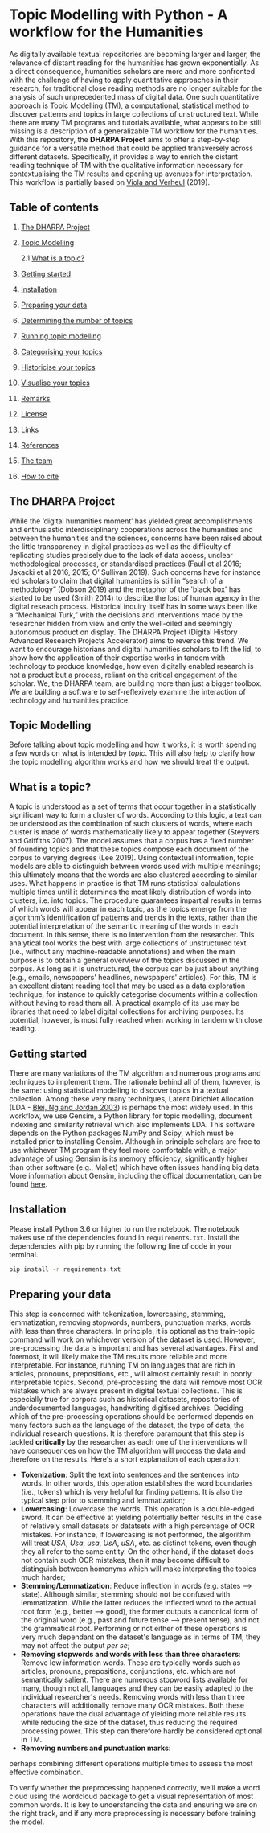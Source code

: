 # Topic Modelling with Python - A workflow for the Humanities

As digitally available textual repositories are becoming larger and larger, the relevance of distant reading for the humanities has grown exponentially. As a direct consequence, humanities scholars are more and more confronted with the challenge of having to apply quantitative approaches in their research, for traditional close reading methods are no longer suitable for the analysis of such unprecedented mass of digital data. One such quantitative approach is Topic Modelling (TM), a computational, statistical method to discover patterns and topics in large collections of unstructured text. While there are many TM programs and tutorials available, what appears to be still missing is a description of a generalizable TM workflow for the humanities. With this repository, the **DHARPA Project** aims to offer a step-by-step guidance for a versatile method that could be applied transversely across different datasets. Specifically, it provides a way to enrich the distant reading technique of TM with the qualitative information necessary for contextualising the TM results and opening up avenues for interpretation. This workflow is partially based on [Viola and Verheul](https://academic.oup.com/dsh/advance-article/doi/10.1093/llc/fqz068/5601610) (2019).

## Table of contents

1. [The DHARPA Project](#the-dharpa-project)
2. [Topic Modelling](#topic-modelling)

   2.1 [What is a topic?](#what-is-a-topic)
  
3. [Getting started](#getting-started)
4. [Installation](#installation)
5. [Preparing your data](#preparing-your-data)
6. [Determining the number of topics](#determining-the-number-of-topics)
7. [Running topic modelling](#running-topic-modelling)
8. [Categorising your topics](#categorising-your-topics)
9. [Historicise your topics](#historicise-your-topics)
10. [Visualise your topics](#visualise-your-topics)
11. [Remarks](#remarks)
12. [License](#license)
13. [Links](#links)
14. [References](#references)
15. [The team](#the-team)
16. [How to cite](#how-to-cite)

## The DHARPA Project
While the ‘digital humanities moment’ has yielded great accomplishments and enthusiastic interdisciplinary cooperations across the humanities and between the humanities and the sciences, concerns have been raised about the little transparency in digital practices as well as the difficulty of replicating studies precisely due to the lack of data access, unclear methodological processes, or standardised practices (Faull et al 2016; Jakacki et al 2016, 2015; O’ Sullivan 2019). Such concerns have for instance led scholars to claim that digital humanities is still in “search of a methodology” (Dobson 2019) and the metaphor of the 'black box' has started to be used (Smith 2014) to describe the lost of human agency in the digital reseach process. Historical inquiry itself has in some ways been like a “Mechanical Turk,” with the decisions and interventions made by the researcher hidden from view and only the well-oiled and seemingly autonomous product on display. The DHARPA Project (Digital History Advanced Research Projects Accelerator) aims to reverse this trend. We want to encourage historians and digital humanities scholars to lift the lid, to show how the application of their expertise works in tandem with technology to produce knowledge, how even digitally enabled research is not a product but a process, reliant on the critical engagement of the scholar. We, the DHARPA team, are building more than just a bigger toolbox. We are building a software to self-reflexively examine the interaction of technology and humanities practice.   

## Topic Modelling
Before talking about topic modelling and how it works, it is worth spending a few words on what is intended by *topic*. This will also help to clarify how the topic modelling algorithm works and how we should treat the output.

## What is a topic?
A topic is understood as a set of terms that occur together in a statistically significant way to form a cluster of words. According to this logic, a text can be understood as the combination of such clusters of words, where each cluster is made of words mathematically likely to appear together (Steyvers and Griffiths 2007). The model assumes that a corpus has a fixed number of founding topics and that these topics compose each document of the corpus to varying degrees (Lee 2019). Using contextual information, topic models are able to distinguish between words used with multiple meanings; this ultimately means that the words are also clustered according to similar uses. What happens in practice is that TM runs statistical calculations multiple times until it determines the most likely distribution of words into clusters, i.e. into topics. The procedure guarantees impartial results in terms of which words will appear in each topic, as the topics emerge from the algorithm’s identification of patterns and trends in the texts, rather than the potential interpretation of the semantic meaning of the words in each document. In this sense, there is no intervention from the researcher. This analytical tool works the best with large collections of unstructured text (i.e., without any machine-readable annotations) and when the main purpose is to obtain a general overview of the topics discussed in the corpus. As long as it is unstructured, the corpus can be just about anything (e.g., emails, newspapers' headlines, newspapers' articles). For this, TM is an excellent distant reading tool that may be used as a data exploration technique, for instance to quickly categorise documents within a collection without having to read them all. A practical example of its use may be libraries that need to label digital collections for archiving purposes. Its potential, however, is most fully reached when working in tandem with close reading.

## Getting started
There are many variations of the TM algorithm and numerous programs and techniques to implement them. The rationale behind all of them, however, is the same: using statistical modelling to discover topics in a textual collection. Among these very many techniques, Latent Dirichlet Allocation (LDA - [Blei, Ng and Jordan 2003](http://www.jmlr.org/papers/volume3/blei03a/blei03a.pdf)) is perhaps the most widely used. In this workflow, we use Gensim, a Python library for topic modelling, document indexing and similarity retrieval which also implements LDA. This software depends on the Python packages NumPy and Scipy, which must be installed prior to installing Gensim. Although in principle scholars are free to use whichever TM program they feel more comfortable with, a major advantage of using Gensim is its memory efficiency, significantly higher than other software (e.g., Mallet) which have often issues handling big data. More information about Gensim, including the offical documentation, can be found [here](https://pypi.org/project/gensim/).

## Installation
Please install Python 3.6 or higher to run the notebook. The notebook makes use
of the dependencies found in `requirements.txt`. Install the dependencies with 
pip by running the following line of code in your terminal.

```sh
pip install -r requirements.txt
```
## Preparing your data
This step is concerned with tokenization, lowercasing, stemming, lemmatization, removing stopwords, numbers, punctuation marks, words with less than three characters. In principle, it is optional as the train-topic command will work on whichever version of the dataset is used. However, pre-processing the data is important and has several advantages. First and foremost, it will likely make the TM results more reliable and more interpretable. For instance, running TM on languages that are rich in articles, pronouns, prepositions, etc., will almost certainly result in poorly interpretable topics. Second, pre-processing the data will remove most OCR mistakes which are always present in digital textual collections. This is especially true for corpora such as historical datasets, repositories of underdocumented languages, handwriting digitised archives. Deciding which of the pre-processing operations should be performed depends on many factors such as the language of the dataset, the type of data, the individual research questions. It is therefore paramount that this step is tackled **critically** by the researcher as each one of the interventions will have consequences on how the TM algorithm will process the data and therefore on the results. Here's a short explanation of each operation:
- **Tokenization**: Split the text into sentences and the sentences into words. In other words, this operation establishes the word boundaries (i.e., tokens) which is very helpful for finding patterns. It is also the typical step prior to stemming and lemmatization; 
- **Lowercasing**: Lowercase the words. This operation is a double-edged sword. It can be effective at yielding potentially better results in the case of relatively small datasets or datatsets with a high percentage of OCR mistakes. For instance, if lowercasing is not performed, the algorithm will treat *USA*, *Usa*, *usa*, *UsA*, *uSA*, etc. as distinct tokens, even though they all refer to the same entity. On the other hand, if the dataset does not contain such OCR mistakes, then it may become difficult to distinguish between homonyms which will make interpreting the topics much harder;
- **Stemming/Lemmatization**: Reduce inflection in words (e.g. states --> state). Although similar, stemming should not be confused with lemmatization. While the latter reduces the inflected word to the actual root form (e.g., better --> good), the former outputs a canonical form of the original word (e.g., past and future tense --> present tense), and not the grammatical root. Performing or not either of these operations is very much dependant on the dataset's language as in terms of TM, they may not affect the output *per se*;
- **Removing stopwords and words with less than three characters**: Remove low information words. These are typically words such as articles, pronouns, prepositions, conjunctions, etc. which are not semantically salient. There are numerous stopword lists available for many, though not all, languages and they can be easily adapted to the individual researcher's needs. Removing words with less than three characters will additionally remove many OCR mistakes. Both these operations have the dual advantage of yielding more reliable results while reducing the size of the dataset, thus reducing the required processing power. This step can therefore hardly be considered optional in TM.
- **Removing numbers and punctuation marks**:

perhaps combining different operations multiple times to assess the most effective combination.

To verify whether the preprocessing happened correctly, we’ll make a word cloud using the wordcloud package to get a visual representation of most common words. It is key to understanding the data and ensuring we are on the right track, and if any more preprocessing is necessary before training the model.


